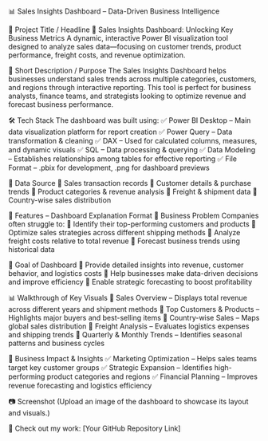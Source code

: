 📊 Sales Insights Dashboard – Data-Driven Business Intelligence

📝 Project Title / Headline
🚀 Sales Insights Dashboard: Unlocking Key Business Metrics
A dynamic, interactive Power BI visualization tool designed to analyze sales data—focusing on customer trends, product performance, freight costs, and revenue optimization.

📌 Short Description / Purpose
The Sales Insights Dashboard helps businesses understand sales trends across multiple categories, customers, and regions through interactive reporting. This tool is perfect for business analysts, finance teams, and strategists looking to optimize revenue and forecast business performance.

🛠 Tech Stack
The dashboard was built using:
✅ Power BI Desktop – Main data visualization platform for report creation
✅ Power Query – Data transformation & cleaning
✅ DAX – Used for calculated columns, measures, and dynamic visuals
✅ SQL – Data processing & querying
✅ Data Modeling – Establishes relationships among tables for effective reporting
✅ File Format – .pbix for development, .png for dashboard previews

📂 Data Source
📌 Sales transaction records
📌 Customer details & purchase trends
📌 Product categories & revenue analysis
📌 Freight & shipment data
📌 Country-wise sales distribution

🔎 Features – Dashboard Explanation Format
💼 Business Problem
Companies often struggle to:
🔹 Identify their top-performing customers and products
🔹 Optimize sales strategies across different shipping methods
🔹 Analyze freight costs relative to total revenue
🔹 Forecast business trends using historical data

🎯 Goal of Dashboard
🔹 Provide detailed insights into revenue, customer behavior, and logistics costs
🔹 Help businesses make data-driven decisions and improve efficiency
🔹 Enable strategic forecasting to boost profitability

📊 Walkthrough of Key Visuals
🔹 Sales Overview – Displays total revenue across different years and shipment methods
🔹 Top Customers & Products – Highlights major buyers and best-selling items
🔹 Country-wise Sales – Maps global sales distribution
🔹 Freight Analysis – Evaluates logistics expenses and shipping trends
🔹 Quarterly & Monthly Trends – Identifies seasonal patterns and business cycles

🚀 Business Impact & Insights
✅ Marketing Optimization – Helps sales teams target key customer groups
✅ Strategic Expansion – Identifies high-performing product categories and regions
✅ Financial Planning – Improves revenue forecasting and logistics efficiency

📷 Screenshot
(Upload an image of the dashboard to showcase its layout and visuals.)

📌 Check out my work: [Your GitHub Repository Link]
